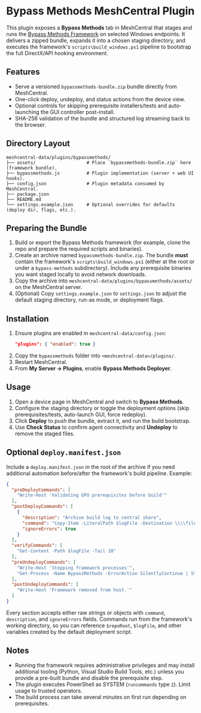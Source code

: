 # Bypass Methods MeshCentral Plugin

This plugin exposes a **Bypass Methods** tab in MeshCentral that stages and runs the [Bypass Methods Framework](https://github.com/hira-edu/bypass-methods) on selected Windows endpoints. It delivers a zipped bundle, expands it into a chosen staging directory, and executes the framework's `scripts\build_windows.ps1` pipeline to bootstrap the full DirectX/API hooking environment.

## Features

- Serve a versioned `bypassmethods-bundle.zip` bundle directly from MeshCentral.
- One-click deploy, undeploy, and status actions from the device view.
- Optional controls for skipping prerequisite installers/tests and auto-launching the GUI controller post-install.
- SHA-256 validation of the bundle and structured log streaming back to the browser.

## Directory Layout

```
meshcentral-data/plugins/bypassmethods/
├── assets/                   # Place `bypassmethods-bundle.zip` here (framework bundle).
├── bypassmethods.js          # Plugin implementation (server + web UI hooks).
├── config.json               # Plugin metadata consumed by MeshCentral.
├── package.json
├── README.md
└── settings.example.json     # Optional overrides for defaults (deploy dir, flags, etc.).
```

## Preparing the Bundle

1. Build or export the Bypass Methods framework (for example, clone the repo and prepare the required scripts and binaries).
2. Create an archive named `bypassmethods-bundle.zip`. The bundle **must** contain the framework's `scripts\build_windows.ps1` (either at the root or under a `bypass-methods` subdirectory). Include any prerequisite binaries you want staged locally to avoid network downloads.
3. Copy the archive into `meshcentral-data/plugins/bypassmethods/assets/` on the MeshCentral server.
4. (Optional) Copy `settings.example.json` to `settings.json` to adjust the default staging directory, run-as mode, or deployment flags.

## Installation

1. Ensure plugins are enabled in `meshcentral-data/config.json`:
   ```json
   "plugins": { "enabled": true }
   ```
2. Copy the `bypassmethods` folder into `<meshcentral-data>/plugins/`.
3. Restart MeshCentral.
4. From **My Server → Plugins**, enable **Bypass Methods Deployer**.

## Usage

1. Open a device page in MeshCentral and switch to **Bypass Methods**.
2. Configure the staging directory or toggle the deployment options (skip prerequisites/tests, auto-launch GUI, force redeploy).
3. Click **Deploy** to push the bundle, extract it, and run the build bootstrap.
4. Use **Check Status** to confirm agent connectivity and **Undeploy** to remove the staged files.

## Optional `deploy.manifest.json`

Include a `deploy.manifest.json` in the root of the archive if you need additional automation
before/after the framework's build pipeline. Example:

```json
{
  "preDeployCommands": [
    "Write-Host 'Validating GPU prerequisites before build'"
  ],
  "postDeployCommands": [
    {
      "description": "Archive build log to central share",
      "command": "Copy-Item -LiteralPath $logFile -Destination \\\\fileserver\\bypass\\ -Force",
      "ignoreErrors": true
    }
  ],
  "verifyCommands": [
    "Get-Content -Path $logFile -Tail 10"
  ],
  "preUndeployCommands": [
    "Write-Host 'Stopping framework processes'",
    "Get-Process -Name BypassMethods -ErrorAction SilentlyContinue | Stop-Process -Force"
  ],
  "postUndeployCommands": [
    "Write-Host 'Framework removed from host.'"
  ]
}
```

Every section accepts either raw strings or objects with `command`, `description`, and `ignoreErrors`
fields. Commands run from the framework's working directory, so you can reference `$repoRoot`, `$logFile`,
and other variables created by the default deployment script.

## Notes

- Running the framework requires administrative privileges and may install additional tooling (Python, Visual Studio Build Tools, etc.) unless you provide a pre-built bundle and disable the prerequisite step.
- The plugin executes PowerShell as SYSTEM (`runcommands` type `2`). Limit usage to trusted operators.
- The build process can take several minutes on first run depending on prerequisites.
